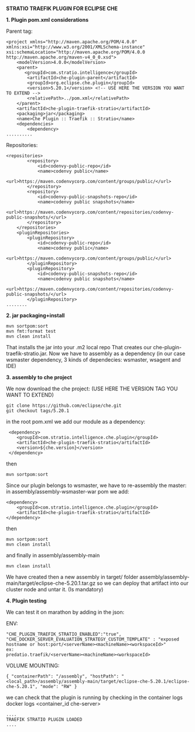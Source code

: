 **STRATIO TRAEFIK PLUGIN FOR ECLIPSE CHE**

**1. Plugin pom.xml considerations**

Parent tag:
```
<project xmlns="http://maven.apache.org/POM/4.0.0" xmlns:xsi="http://www.w3.org/2001/XMLSchema-instance" xsi:schemaLocation="http://maven.apache.org/POM/4.0.0 http://maven.apache.org/maven-v4_0_0.xsd">
    <modelVersion>4.0.0</modelVersion>
    <parent>
       <groupId>com.stratio.intelligence</groupId>
        <artifactId>che-plugin-parent</artifactId>
        <groupId>org.eclipse.che.plugin</groupId>
        <version>5.20.1</version> <!-- USE HERE THE VERSION YOU WANT TO EXTEND -->
        <relativePath>../pom.xml</relativePath>
    </parent>
    <artifactId>che-plugin-traefik-stratio</artifactId>
    <packaging>jar</packaging>
    <name>Che Plugin :: Traefik :: Stratio</name>
    <dependencies>
        <dependency>
..........
```
Repositories:
```
<repositories>
        <repository>
            <id>codenvy-public-repo</id>
            <name>codenvy public</name>
            <url>https://maven.codenvycorp.com/content/groups/public/</url>
        </repository>
        <repository>
            <id>codenvy-public-snapshots-repo</id>
            <name>codenvy public snapshots</name>
            <url>https://maven.codenvycorp.com/content/repositories/codenvy-public-snapshots/</url>
        </repository>
    </repositories>
    <pluginRepositories>
        <pluginRepository>
            <id>codenvy-public-repo</id>
            <name>codenvy public</name>
            <url>https://maven.codenvycorp.com/content/groups/public/</url>
        </pluginRepository>
        <pluginRepository>
            <id>codenvy-public-snapshots-repo</id>
            <name>codenvy public snapshots</name>
            <url>https://maven.codenvycorp.com/content/repositories/codenvy-public-snapshots/</url>
        </pluginRepository>
........
```

**2. jar packaging+install**
```
mvn sortpom:sort
mvn fmt:format test 
mvn clean install
```
That installs the jar into your .m2 local repo
That creates our che-plugin-traefik-stratio.jar. Now we have to assembly as a dependency (in our case wsmaster dependency, 3 kinds of dependecies: wsmaster, wsagent and IDE)

**3. assembly to che project**

We now download the che project: (USE HERE THE VERSION TAG YOU WANT TO EXTEND)
```
git clone https://github.com/eclipse/che.git
git checkout tags/5.20.1 
```

in the root pom.xml we add our module as a dependency:
```
 <dependency>
    <groupId>com.stratio.intelligence.che.plugin</groupId>
    <artifactId>che-plugin-traefik-stratio</artifactId>
    <version>${che.version}</version> 
 </dependency>
```
then 
```
mvn sortpom:sort
```

Since our plugin belongs to wsmaster, we have to re-assembly the master:
in assembly/assembly-wsmaster-war pom we add:
```
<dependency>
    <groupId>com.stratio.intelligence.che.plugin</groupId>
    <artifactId>che-plugin-traefik-stratio</artifactId>
</dependency>
```

then 
```
mvn sortpom:sort
mvn clean install
```
and finally in assembly/assembly-main
```
mvn clean install
```
We have created then a new assembly in target/ folder
assembly/assembly-main/target/eclipse-che-5.20.1.tar.gz
so we can deploy that artifact into our cluster node and untar it. (Is mandatory)

**4. Plugin testing**

We can test it on marathon by adding in the json:

ENV:
```
"CHE_PLUGIN_TRAEFIK_STRATIO_ENABLED":"true",
"CHE_DOCKER_SERVER_EVALUATION_STRATEGY_CUSTOM_TEMPLATE" : "exposed hostname or host:port/<serverName><machineName><workspaceId>"
ex:
predatio.traefik/<serverName><machineName><workspaceId>
```

VOLUME MOUNTING:
```   
{ "containerPath": "/assembly", "hostPath": "<local_path>/assembly/assembly-main/target/eclipse-che-5.20.1/eclipse-che-5.20.1", "mode": "RW" }
```
we can check that the plugin is running by checking in the container logs
docker logs <container_id che-server>
```
....
TRAEFIK STRATIO PLUGIN LOADED
....
```
